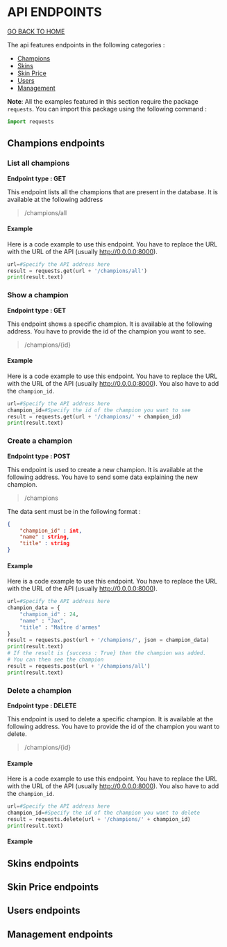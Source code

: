 # API ENDPOINTS

[GO BACK TO HOME](../README.md)

The api features endpoints in the following categories :
- [Champions](#champions-endpoints)
- [Skins](#skins-endpoints)
- [Skin Price](#skin-price-endpoints)
- [Users](#users-endpoints)
- [Management](#management-endpoints)

**Note**: All the examples featured in this section require the package `requests`. You can import this package using the following command :
```python
import requests
```
## Champions endpoints

### List all champions
**Endpoint type : GET**

This endpoint lists all the champions that are present in the database. It is available at the following address 
> /champions/all

#### Example
Here is a code example to use this endpoint. You have to replace the URL with the URL of the API (usually http://0.0.0.0:8000).

```python
url=#Specify the API address here
result = requests.get(url + '/champions/all')
print(result.text)
```
### Show a champion
**Endpoint type : GET**

This endpoint shows a specific champion. It is available at the following address. You have to provide the id of the champion you want to see.
> /champions/{id}

#### Example
Here is a code example to use this endpoint. You have to replace the URL with the URL of the API (usually http://0.0.0.0:8000). You also have to add the `champion_id`.

```python
url=#Specify the API address here
champion_id=#Specify the id of the champion you want to see
result = requests.get(url + '/champions/' + champion_id)
print(result.text)
```
### Create a champion
**Endpoint type : POST**

This endpoint is used to create a new champion. It is available at the following address. You have to send some data explaining the new champion.
> /champions

The data sent must be in the following format :
```json
{
    "champion_id" : int,
    "name" : string,
    "title" : string
}
```
#### Example
Here is a code example to use this endpoint. You have to replace the URL with the URL of the API (usually http://0.0.0.0:8000).
```python
url=#Specify the API address here
champion_data = {
    "champion_id" : 24,
    "name" : "Jax",
    "title" : "Maître d'armes"
}
result = requests.post(url + '/champions/', json = champion_data)
print(result.text)
# If the result is {success : True} then the champion was added.
# You can then see the champion
result = requests.post(url + '/champions/all')
print(result.text)
```
### Delete a champion
**Endpoint type : DELETE**

This endpoint is used to delete a specific champion. It is available at the following address. You have to provide the id of the champion you want to delete.
> /champions/{id}

#### Example
Here is a code example to use this endpoint. You have to replace the URL with the URL of the API (usually http://0.0.0.0:8000). You also have to add the `champion_id`.

```python
url=#Specify the API address here
champion_id=#Specify the id of the champion you want to delete
result = requests.delete(url + '/champions/' + champion_id)
print(result.text)
```
#### Example

## Skins endpoints

## Skin Price endpoints

## Users endpoints

## Management endpoints